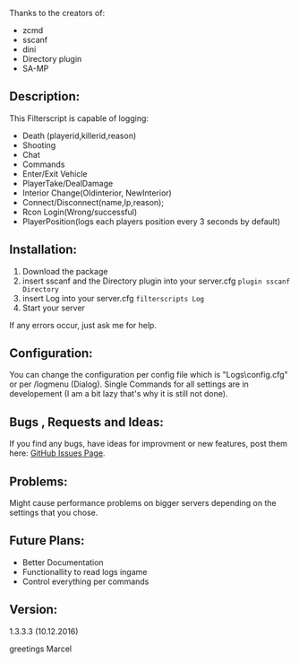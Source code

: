 Thanks to the creators of:
- zcmd
- sscanf
- dini
- Directory plugin
- SA-MP

## Description:

This Filterscript is capable of logging:

- Death (playerid,killerid,reason)
- Shooting
- Chat
- Commands
- Enter/Exit Vehicle
- PlayerTake/DealDamage
- Interior Change(Oldinterior, NewInterior)
- Connect/Disconnect(name,Ip,reason);
- Rcon Login(Wrong/successful)
- PlayerPosition(logs each players position every 3 seconds by default)

## Installation:

1. Download the package
2. insert sscanf and the Directory plugin into your server.cfg `plugin sscanf Directory`
3. insert Log into your server.cfg `filterscripts Log`
4. Start your server

If any errors occur, just ask me for help.

## Configuration:

You can change the configuration per config file which is "Logs\config.cfg" or per /logmenu (Dialog).
Single Commands for all settings are in developement (I am a bit lazy that's why it is still not done).

## Bugs , Requests and Ideas:

If you find any bugs, have ideas for improvment or new features, post them here: [GitHub Issues Page](https://github.com/Bios-Marcel/SA-MP_Log/issues).

## Problems:

Might cause performance problems on bigger servers depending on the settings that you chose.

## Future Plans:

- Better Documentation
- Functionallity to read logs ingame
- Control everything per commands

## Version:
1.3.3.3 (10.12.2016)

greetings Marcel
